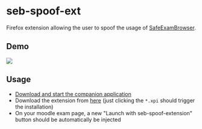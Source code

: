 # seb-spoof-ext

Firefox extension allowing the user to spoof the usage of [SafeExamBrowser](https://safeexambrowser.org/news_en.html).

## Demo

![](res/demo.gif)

## Usage

* [Download and start the companion application](https://github.com/prefec16/seb-ext-companion#usage)
* Download the extension from [here](https://github.com/prefec16/seb-spoof-ext/releases) (just clicking the `*.xpi` should trigger the installation)
* On your moodle exam page, a new "Launch with seb-spoof-extension" button should be automatically be injected

